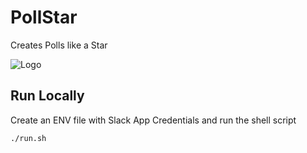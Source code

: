 # PollStar

Creates Polls like a Star

![Logo](https://github.com/faisalsaifii/pollstar/blob/main/assets/Logo.svg)

## Run Locally

Create an ENV file with Slack App Credentials and run the shell script

```
./run.sh
```
